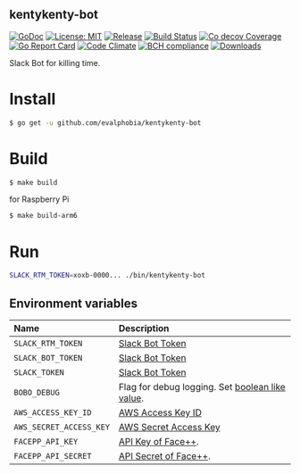 kentykenty-bot
----

[![GoDoc][1]][2] [![License: MIT][3]][4] [![Release][5]][6] [![Build Status][7]][8] [![Co decov Coverage][11]][12] [![Go Report Card][13]][14] [![Code Climate][19]][20] [![BCH compliance][21]][22] [![Downloads][15]][16]

[1]: https://godoc.org/github.com/evalphobia/kentykenty-bot?status.svg
[2]: https://godoc.org/github.com/evalphobia/kentykenty-bot
[3]: https://img.shields.io/badge/License-MIT-blue.svg
[4]: LICENSE.md
[5]: https://img.shields.io/github/release/evalphobia/kentykenty-bot.svg
[6]: https://github.com/evalphobia/kentykenty-bot/releases/latest
[7]: https://travis-ci.org/evalphobia/kentykenty-bot.svg?branch=master
[8]: https://travis-ci.org/evalphobia/kentykenty-bot
[9]: https://coveralls.io/repos/evalphobia/kentykenty-bot/badge.svg?branch=master&service=github
[10]: https://coveralls.io/github/evalphobia/kentykenty-bot?branch=master
[11]: https://codecov.io/github/evalphobia/kentykenty-bot/coverage.svg?branch=master
[12]: https://codecov.io/github/evalphobia/kentykenty-bot?branch=master
[13]: https://goreportcard.com/badge/github.com/evalphobia/kentykenty-bot
[14]: https://goreportcard.com/report/github.com/evalphobia/kentykenty-bot
[15]: https://img.shields.io/github/downloads/evalphobia/kentykenty-bot/total.svg?maxAge=1800
[16]: https://github.com/evalphobia/kentykenty-bot/releases
[17]: https://img.shields.io/github/stars/evalphobia/kentykenty-bot.svg
[18]: https://github.com/evalphobia/kentykenty-bot/stargazers
[19]: https://codeclimate.com/github/evalphobia/kentykenty-bot/badges/gpa.svg
[20]: https://codeclimate.com/github/evalphobia/kentykenty-bot
[21]: https://bettercodehub.com/edge/badge/evalphobia/kentykenty-bot?branch=master
[22]: https://bettercodehub.com/



Slack Bot for killing time.


# Install

```bash
$ go get -u github.com/evalphobia/kentykenty-bot
```

# Build

```bash
$ make build
```

for Raspberry Pi

```bash
$ make build-arm6
```

# Run

```bash
SLACK_RTM_TOKEN=xoxb-0000... ./bin/kentykenty-bot
```

## Environment variables

|Name|Description|
|:--|:--|
| `SLACK_RTM_TOKEN` | [Slack Bot Token](https://slack.com/apps/A0F7YS25R-bots) |
| `SLACK_BOT_TOKEN` | [Slack Bot Token](https://slack.com/apps/A0F7YS25R-bots) |
| `SLACK_TOKEN` | [Slack Bot Token](https://slack.com/apps/A0F7YS25R-bots) |
| `BOBO_DEBUG` | Flag for debug logging. Set [boolean like value](https://golang.org/pkg/strconv/#ParseBool). |
| `AWS_ACCESS_KEY_ID` | [AWS Access Key ID](https://github.com/aws/aws-sdk-go/blob/bef02444773a49eaf30cdd615920b56896827c06/aws/credentials/env_provider.go) |
| `AWS_SECRET_ACCESS_KEY` | [AWS Secret Access Key](https://github.com/aws/aws-sdk-go/blob/bef02444773a49eaf30cdd615920b56896827c06/aws/credentials/env_provider.go) |
| `FACEPP_API_KEY` | [API Key of Face++](https://github.com/evalphobia/go-face-plusplus). |
| `FACEPP_API_SECRET` | [API Secret of Face++](https://github.com/evalphobia/go-face-plusplus). |
